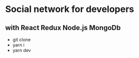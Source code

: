 # Social network for developers
## with React Redux Node.js MongoDb
- git clone
- yarn i
- yarn dev
